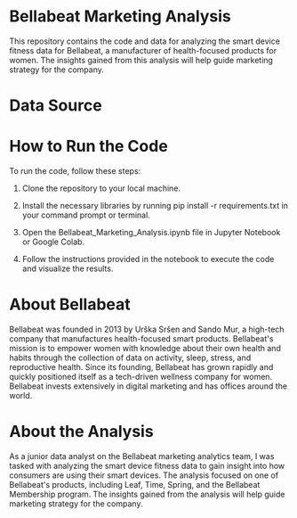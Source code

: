 # Bellabeat Marketing Analysis

This repository contains the code and data for analyzing the smart device fitness data for Bellabeat, a manufacturer of health-focused products for women. The insights gained from this analysis will help guide marketing strategy for the company.

# Data Source


# How to Run the Code

To run the code, follow these steps:

1. Clone the repository to your local machine.

2. Install the necessary libraries by running pip install -r requirements.txt in your command prompt or terminal.

3. Open the Bellabeat_Marketing_Analysis.ipynb file in Jupyter Notebook or Google Colab.

4. Follow the instructions provided in the notebook to execute the code and visualize the results.

# About Bellabeat
Bellabeat was founded in 2013 by Urška Sršen and Sando Mur, a high-tech company that manufactures health-focused smart products. Bellabeat's mission is to empower women with knowledge about their own health and habits through the collection of data on activity, sleep, stress, and reproductive health. Since its founding, Bellabeat has grown rapidly and quickly positioned itself as a tech-driven wellness company for women. Bellabeat invests extensively in digital marketing and has offices around the world.

# About the Analysis
As a junior data analyst on the Bellabeat marketing analytics team, I was tasked with analyzing the smart device fitness data to gain insight into how consumers are using their smart devices. The analysis focused on one of Bellabeat's products, including Leaf, Time, Spring, and the Bellabeat Membership program. The insights gained from the analysis will help guide marketing strategy for the company.
